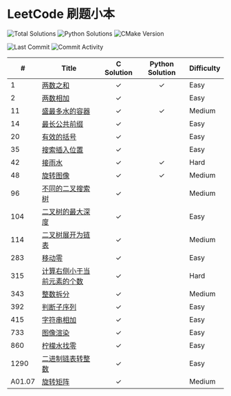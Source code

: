 # LeetCode 刷题小本
![Total Solutions](https://img.shields.io/badge/Total%20Solutions-20-brightgreen?logo=C&logoColor=1e90ff&style=flat)
![Python Solutions](https://img.shields.io/badge/Python%20Solutions-4-brightgreen?logo=Python&logoColor=1e90ff&style=flat)
![CMake Version](https://img.shields.io/badge/CMake%20Version-v3.16+-orange?logo=CMake&logoColor=green&style=flat)

![Last Commit](https://img.shields.io/github/last-commit/davidli218/leetcode_c?logo=Buffer&logoColor=PeachPuff)
![Commit Activity](https://img.shields.io/github/commit-activity/m/davidli218/leetcode_c?logo=Concourse&logoColor=PeachPuff)

| #      | Title                                                        | C Solution                                              | Python Solution | Difficulty |
| ----- | ----------------------------------------------------------- | :-------: | :-------: | --------- |
| 1      | [两数之和](https://leetcode-cn.com/problems/two-sum)         | ✓       | ✓ | Easy       |
| 2 | [两数相加](https://leetcode-cn.com/problems/add-two-numbers) | ✓ |  | Easy |
| 11     | [盛最多水的容器](https://leetcode-cn.com/problems/container-with-most-water) | ✓ |        ✓        | Medium     |
| 14     | [最长公共前缀](https://leetcode-cn.com/problems/longest-common-prefix) | ✓ |           | Easy       |
| 20 | [有效的括号](https://leetcode-cn.com/problems/valid-parentheses) | ✓ | | Easy |
| 35     | [搜索插入位置](https://leetcode-cn.com/problems/search-insert-position) | ✓ |           | Easy       |
| 42     | [接雨水](https://leetcode-cn.com/problems/trapping-rain-water) | ✓ |        ✓        | Hard       |
| 48 | [旋转图像](https://leetcode-cn.com/problems/rotate-image) | ✓ | ✓ | Medium |
| 96 | [不同的二叉搜索树](https://leetcode-cn.com/problems/unique-binary-search-trees) | ✓ |  | Medium |
| 104 | [二叉树的最大深度](https://leetcode-cn.com/problems/maximum-depth-of-binary-tree) | ✓ |  | Easy |
| 114 | [二叉树展开为链表](https://leetcode-cn.com/problems/flatten-binary-tree-to-linked-list) | ✓ | | Medium |
| 283 | [移动零](https://leetcode-cn.com/problems/move-zeroes) | ✓ |  | Easy |
| 315 | [计算右侧小于当前元素的个数](https://leetcode-cn.com/problems/count-of-smaller-numbers-after-self) | ✓ |  | Hard |
| 343 | [整数拆分](https://leetcode-cn.com/problems/integer-break) | ✓ |  | Medium |
| 392 | [判断子序列](https://leetcode-cn.com/problems/is-subsequence) | ✓ |  | Easy |
| 415 | [字符串相加](https://leetcode-cn.com/problems/add-strings) | ✓ | | Easy |
| 733 | [图像渲染](https://leetcode-cn.com/problems/flood-fill) | ✓ | | Easy |
| 860 | [柠檬水找零](https://leetcode-cn.com/problems/lemonade-change) | ✓ | | Easy |
| 1290 | [二进制链表转整数](https://leetcode-cn.com/problems/convert-binary-number-in-a-linked-list-to-integer) | ✓ |  | Easy |
| A01.07 | [旋转矩阵](https://leetcode-cn.com/problems/rotate-matrix-lcci) | ✓ |           | Medium     |